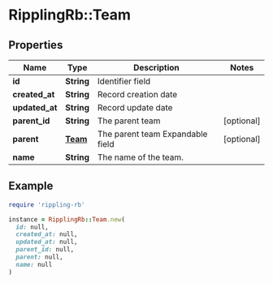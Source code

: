 # RipplingRb::Team

## Properties

| Name | Type | Description | Notes |
| ---- | ---- | ----------- | ----- |
| **id** | **String** | Identifier field |  |
| **created_at** | **String** | Record creation date |  |
| **updated_at** | **String** | Record update date |  |
| **parent_id** | **String** | The parent team | [optional] |
| **parent** | [**Team**](Team.md) | The parent team  Expandable field | [optional] |
| **name** | **String** | The name of the team. |  |

## Example

```ruby
require 'rippling-rb'

instance = RipplingRb::Team.new(
  id: null,
  created_at: null,
  updated_at: null,
  parent_id: null,
  parent: null,
  name: null
)
```

